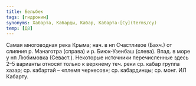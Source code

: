 ```yaml
---
title: Бельбек
tags: [гидроним]
synonyms: Хабарта, Кабарды, Кабар, Кабарта-[Су](terms/су)
temp: [Д8]
---
```


Самая многоводная река Крыма; нач. в нп Счастливое (Бахч.) от слияния р.
Манаготра (справа) и р. Биюк-Узенбаш (слева). Впад. в море у нп Любимовка
(Севаст.). Некоторые источники перечисленные здесь 2–5 варианты относят только к
верхнему теч. реки ср. кабар группа хазар; ср. кабартай – «племя черкесов»; ср.
кабардинцы; ср. монг. ИЛ Кабарту.
